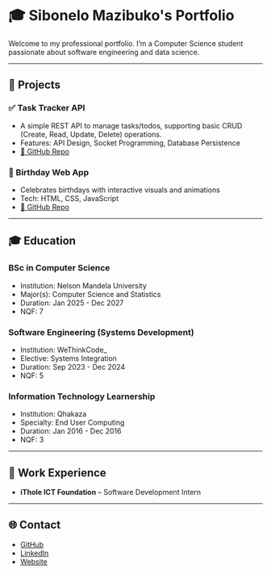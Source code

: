 # 🎓 Sibonelo Mazibuko's Portfolio

Welcome to my professional portfolio. I’m a Computer Science student passionate about software engineering and data science.

---

## 📁 Projects

### ✅ Task Tracker API
- A simple REST API to manage tasks/todos, supporting basic CRUD (Create, Read, Update, Delete) operations.
- Features: API Design, Socket Programming, Database Persistence
- [🔗 GitHub Repo](https://github.com/FRESHMEMBA/task-tracker)

### 🎉 Birthday Web App
- Celebrates birthdays with interactive visuals and animations
- Tech: HTML, CSS, JavaScript
- [🔗 GitHub Repo](https://github.com/FRESHMEMBA/bday)

---

## 🎓 Education
### **BSc in Computer Science**
- Institution: Nelson Mandela University
- Major(s): Computer Science and Statistics
- Duration: Jan 2025 - Dec 2027
- NQF: 7

### **Software Engineering (Systems Development)**
- Institution: WeThinkCode_
- Elective: Systems Integration
- Duration: Sep 2023 - Dec 2024
- NQF: 5

### **Information Technology Learnership**
- Institution: Qhakaza
- Specialty: End User Computing
- Duration: Jan 2016 - Dec 2016
- NQF: 3
---

## 💼 Work Experience
- **iThole ICT Foundation** – Software Development Intern

---

## 🌐 Contact
- [GitHub](https://github.com/FRESHMEMBA)
- [LinkedIn](https://www.linkedin.com/in/sibonelo-mazibuko-14808b193/)
- [Website](https://freshmemba.github.io)
